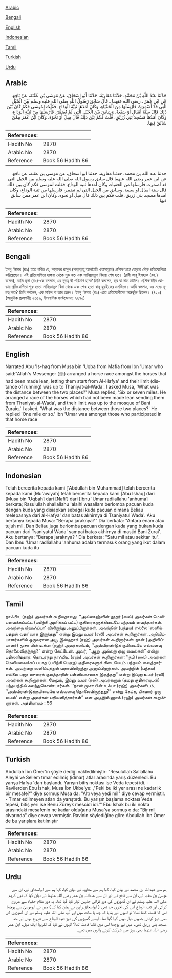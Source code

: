 [Arabic](#arabic)

[Bengali](#bengali)

[English](#english)

[Indonesian](#indonesian)

[Tamil](#tamil)

[Turkish](#turkish)

[Urdu](#urdu)

## Arabic


<div dir="rtl" lang="ar" style={{fontSize:'larger',backgroundColor:'#f8f9fa',padding:20}}>
حَدَّثَنَا عَبْدُ اللَّهِ بْنُ مُحَمَّدٍ، حَدَّثَنَا مُعَاوِيَةُ، حَدَّثَنَا أَبُو إِسْحَاقَ، عَنْ مُوسَى بْنِ عُقْبَةَ، عَنْ نَافِعٍ، عَنِ ابْنِ عُمَرَ ـ رضى الله عنهما ـ قَالَ سَابَقَ رَسُولُ اللَّهِ صلى الله عليه وسلم بَيْنَ الْخَيْلِ الَّتِي قَدْ أُضْمِرَتْ فَأَرْسَلَهَا مِنَ الْحَفْيَاءِ، وَكَانَ أَمَدُهَا ثَنِيَّةَ الْوَدَاعِ‏.‏ فَقُلْتُ لِمُوسَى فَكَمْ كَانَ بَيْنَ ذَلِكَ قَالَ سِتَّةُ أَمْيَالٍ أَوْ سَبْعَةٌ‏.‏ وَسَابَقَ بَيْنَ الْخَيْلِ الَّتِي لَمْ تُضَمَّرْ، فَأَرْسَلَهَا مِنْ ثَنِيَّةِ الْوَدَاعِ، وَكَانَ أَمَدُهَا مَسْجِدَ بَنِي زُرَيْقٍ، قُلْتُ فَكَمْ بَيْنَ ذَلِكَ قَالَ مِيلٌ أَوْ نَحْوُهُ‏.‏ وَكَانَ ابْنُ عُمَرَ مِمَّنْ سَابَقَ فِيهَا‏.‏
</div>
<div style={{backgroundColor:'#f8f9fa',padding:20, marginBottom: 10}}><table> <thead> <tr> <th>References:</th> <th></th> </tr> </thead> <tbody><tr><td>Hadith No</td><td>2870</td></tr><tr><td>Arabic No</td><td>2870</td></tr><tr><td>Reference</td><td>Book 56 Hadith 86</td></tr></tbody></table></div>


<div dir="rtl" lang="ar" style={{fontSize:'larger',backgroundColor:'#f8f9fa',padding:20}}>
حدثنا عبد الله بن محمد، حدثنا معاوية، حدثنا ابو اسحاق، عن موسى بن عقبة، عن نافع، عن ابن عمر رضى الله عنهما قال سابق رسول الله صلى الله عليه وسلم بين الخيل التي قد اضمرت فارسلها من الحفياء، وكان امدها ثنية الوداع. فقلت لموسى فكم كان بين ذلك قال ستة اميال او سبعة. وسابق بين الخيل التي لم تضمر، فارسلها من ثنية الوداع، وكان امدها مسجد بني زريق، قلت فكم بين ذلك قال ميل او نحوه. وكان ابن عمر ممن سابق فيها
</div>
<div style={{backgroundColor:'#f8f9fa',padding:20, marginBottom: 10}}><table> <thead> <tr> <th>References:</th> <th></th> </tr> </thead> <tbody><tr><td>Hadith No</td><td>2870</td></tr><tr><td>Arabic No</td><td>2870</td></tr><tr><td>Reference</td><td>Book 56 Hadith 86</td></tr></tbody></table></div>

## Bengali


<div dir="ltr" lang="bn" style={{fontSize:'larger',backgroundColor:'#f8f9fa',padding:20}}>
ইবনু ‘উমার (রাঃ) হতে বর্ণিত যে, আল্লাহর রাসূল (সাল্লাল্লাহু আলাইহি ওয়াসাল্লাম) প্রশিক্ষণপ্রাপ্ত ঘোড়ার দৌড় প্রতিযোগিতা করিয়েছেন। এই প্রতিযোগিতা হাফয়া থেকে শুরু হত এবং সানিয়্যাতুল বিদায় শেষ হত। (রাবী আবূ ইসহাক (রহ.) বলেন), আমি মূসা (রাঃ)-কে বললাম, এর দূরত্ব কী পরিমাণ হবে? তিনি বললেন, ছয় বা সাত মাইল। প্রশিক্ষণহীন ঘোড়ার প্রতিযোগিতা শুরু হতো সানিয়্যাতুল বিদা থেকে এবং শেষ হতো বানূ যুরাইকের মসজিদে। আমি বললাম, এর মধ্যে দূরত্ব কত? তিনি বললেন, এক মাইল বা তার তদ্রূপ। ইবনু ‘উমার (রাঃ) এতে প্রতিযোগীদের অন্তর্ভুক্ত ছিলেন। (৪২০) (আধুনিক প্রকাশনীঃ ২৬৫৯, ইসলামিক ফাউন্ডেশনঃ ২৬৭০)
</div>
<div style={{backgroundColor:'#f8f9fa',padding:20, marginBottom: 10}}><table> <thead> <tr> <th>References:</th> <th></th> </tr> </thead> <tbody><tr><td>Hadith No</td><td>2870</td></tr><tr><td>Arabic No</td><td>2870</td></tr><tr><td>Reference</td><td>Book 56 Hadith 86</td></tr></tbody></table></div>

## English


<div dir="ltr" lang="en" style={{fontSize:'larger',backgroundColor:'#f8f9fa',padding:20}}>
Narrated Abu 'Is-haq from Musa bin 'Uqba from Mafia from Ibn 'Umar who said:"Allah's Messenger (ﷺ) arranged a horse race amongst the horses that had been made lean, letting them start from Al-Hafya' and their limit (distance of running) was up to Thaniyat-al-Wada'. I asked Musa, 'What was the distance between the two places?' Musa replied, 'Six or seven miles. He arranged a race of the horses which had not been made lean sending them from Thaniyat-al-Wada', and their limit was up to the mosque of Bani Zuraiq.' I asked, 'What was the distance between those two places?' He replied 'One mile or so.' Ibn 'Umar was amongst those who participated in that horse race
</div>
<div style={{backgroundColor:'#f8f9fa',padding:20, marginBottom: 10}}><table> <thead> <tr> <th>References:</th> <th></th> </tr> </thead> <tbody><tr><td>Hadith No</td><td>2870</td></tr><tr><td>Arabic No</td><td>2870</td></tr><tr><td>Reference</td><td>Book 56 Hadith 86</td></tr></tbody></table></div>

## Indonesian


<div dir="ltr" lang="id" style={{fontSize:'larger',backgroundColor:'#f8f9fa',padding:20}}>
Telah bercerita kepada kami ['Abdullah bin Muhammad] telah bercerita kepada kami [Mu'awiyah] telah bercerita kepada kami [Abu Ishaq] dari [Musa bin 'Uqbah] dari [Nafi'] dari [Ibnu 'Umar radliallahu 'anhuma] berkata; Rasulullah shallallahu 'alaihi wasallam berlomba pacuan kuda dengan kuda yang disiapkan sebagai kuda pacuan dimana Beliau melepasnya dari al-Hafya' dan batas akhirnya di Tsaniyatul Wada'. Aku bertanya kepada Musa: "Berapa jaraknya? ' Dia berkata: "Antara enam atau tujuh mil. Dan Beliau juga berlomba pacuan dengan kuda yang bukan kuda pacuan dari Tsaniyatul Wada' sampai batas akhirnya di masjid Bani Zurai'. Aku bertanya: "Berapa jaraknya? ' Dia berkata: "Satu mil atau sekitar itu". Dan Ibnu 'Umar radliallahu 'anhuma adalah termasuk orang yang ikut dalam pacuan kuda itu
</div>
<div style={{backgroundColor:'#f8f9fa',padding:20, marginBottom: 10}}><table> <thead> <tr> <th>References:</th> <th></th> </tr> </thead> <tbody><tr><td>Hadith No</td><td>2870</td></tr><tr><td>Arabic No</td><td>2870</td></tr><tr><td>Reference</td><td>Book 56 Hadith 86</td></tr></tbody></table></div>

## Tamil


<div dir="ltr" lang="ta" style={{fontSize:'larger',backgroundColor:'#f8f9fa',padding:20}}>
நாஃபிஉ (ரஹ்) அவர்கள் கூறியதாவது: ‘‘அல்லாஹ்வின் தூதர் (ஸல்) அவர்கள் மெலியவைக்கப்பட்ட (பயிற்சி அளிக்கப் பட்ட) குதிரைகளுக்கிடையே பந்தயம் வைத்தார்கள். அவற்றை யிஹஃப்யா’ விலிருந்து அனுப்பினார்கள். அவற்றின் (பந்தய) எல்லை ‘ஸனிய்யத்துல் வதா’வாக இருந்தது” என்று இப்னு உமர் (ரலி) அவர்கள் கூறினார்கள். அறிவிப்பாளர்களில் ஒருவரான அபூ இஸ்ஹாக் (ரஹ்) அவர்கள் கூறினார்கள்: நான் (அறிவிப்பாளர்) மூசா பின் உக்பா (ரஹ்) அவர்களிடம், ‘‘அவ்விரண்டுக் குமிடையே எவ்வளவு தொலைவிருந்தது?” என்று கேட்டேன். அவர், ‘‘ஆறு அல்லது ஏழு மைல்கள்” என்று பதிலளித்தார். தொடர்ந்து நாஃபிஉ (ரஹ்) அவர்கள் கூறினார்கள்: ‘‘நபி (ஸல்) அவர்கள் மெலியவைக்கப் படாத (பயிற்சி பெறாத) குதிரைகளுக் கிடையேயும் பந்தயம் வைத்தார்கள். அவற்றை ஸனிய்யத்துல் வதாவிலிருந்து அனுப்பினார்கள். அவற்றின் (பந்தய) எல்லை பனூ ஸுரைக் குலத்தாரின் பள்ளிவாசலாக இருந்தது” என்று இப்னு உமர் (ரலி) அவர்கள் கூறினார்கள். மேலும், இப்னு உமர் (ரலி) அவர்களும் (தமது குதிரையுடன்) பந்தயத்தில் கலந்துகொண்டார்கள். ‘‘நான் மூசா பின் உக்பா (ரஹ்) அவர்களிடம், ‘‘அவ்விரண்டுக்குமிடையே எவ்வளவு தொலைவிருந்தது?” என்று கேட்க, யிசுமார் ஒரு மைல்’ என்று அவர்கள் பதிலளித்தார்கள்” என அபூஇஸ்ஹாக் (ரஹ்) அவர்கள் கூறுகிறார்கள். அத்தியாயம் : 56
</div>
<div style={{backgroundColor:'#f8f9fa',padding:20, marginBottom: 10}}><table> <thead> <tr> <th>References:</th> <th></th> </tr> </thead> <tbody><tr><td>Hadith No</td><td>2870</td></tr><tr><td>Arabic No</td><td>2870</td></tr><tr><td>Reference</td><td>Book 56 Hadith 86</td></tr></tbody></table></div>

## Turkish


<div dir="ltr" lang="tr" style={{fontSize:'larger',backgroundColor:'#f8f9fa',padding:20}}>
Abdullah İbn Ömer'in şöyle dediği nakledilmiştir: "Resulullah Sallallahu Aleyhi ve Sellem tımar edilmiş (idmar) atlar arasında yarış düzenledi. Bu yarışa Hafya 'dan başlandı. Yarışın bitiş noktası ise Veda tepesi idi. - Ravilerden Ebu İshak, Musa İbn Ukbe'ye: ,"Peki bu iki yer arası ne kadarlık bir mesafe?" diye sormuş Musa da: "Altı veya yedi mil" diye cevap vermiştir. - Tımar edilmeyen atları da yarıştırdı. Bu yarışın başlama noktası Veda tepesi, bitiş yeri ise Benu Züreyk mescidi idi.'" Ebu İshak bu iki nokta arasındaki mesafenin ne kadar olduğunu Musa'ya sormuş o da: "Bir mil civarında" diye cevap vermiştir. Ravinin söylediğine göre Abdullah İbn Ömer de bu yarışlara katılmıştır
</div>
<div style={{backgroundColor:'#f8f9fa',padding:20, marginBottom: 10}}><table> <thead> <tr> <th>References:</th> <th></th> </tr> </thead> <tbody><tr><td>Hadith No</td><td>2870</td></tr><tr><td>Arabic No</td><td>2870</td></tr><tr><td>Reference</td><td>Book 56 Hadith 86</td></tr></tbody></table></div>

## Urdu


<div dir="rtl" lang="ur" style={{fontSize:'larger',backgroundColor:'#f8f9fa',padding:20}}>
ہم سے عبداللہ بن محمد نے بیان کیا، کہا ہم سے معاویہ نے بیان کیا، کہا ہم سے ابواسحاق نے، ان سے موسیٰ بن عقبہ نے، ان سے نافع نے اور ان سے عبداللہ بن عمر رضی اللہ عنہما نے بیان کیا کہ نبی کریم صلی اللہ علیہ وسلم نے ان گھوڑوں کی دوڑ کرائی جنہیں تیار کیا گیا تھا۔ یہ دوڑ مقام حفیاء سے شروع کرائی اور ثنیۃ الوداع اس کی آخری حد تھی ( ابواسحاق راوی نے بیان کیا کہ ) میں نے ابوموسیٰ سے پوچھا اس کا فاصلہ کتنا تھا؟ تو انہوں نے بتایا کہ چھ یا سات میل اور آپ صلی اللہ علیہ وسلم نے ان گھوڑوں کی بھی دوڑ کرائی جنہیں تیار نہیں کیا گیا تھا۔ ایسے گھوڑوں کی دوڑ ثنیۃ الوداع سے شروع ہوئی اور حد مسجد بنی زریق تھی۔ میں نے پوچھا اس میں کتنا فاصلہ تھا؟ انہوں نے کہا کہ تقریباً ایک میل۔ ابن عمر رضی اللہ عنہما بھی دوڑ میں شرکت کرنے والوں میں تھے۔
</div>
<div style={{backgroundColor:'#f8f9fa',padding:20, marginBottom: 10}}><table> <thead> <tr> <th>References:</th> <th></th> </tr> </thead> <tbody><tr><td>Hadith No</td><td>2870</td></tr><tr><td>Arabic No</td><td>2870</td></tr><tr><td>Reference</td><td>Book 56 Hadith 86</td></tr></tbody></table></div>